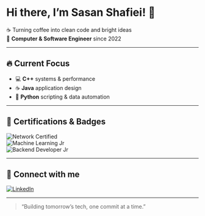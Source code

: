 # Hi there, I’m Sasan Shafiei! 👋

☕ Turning coffee into clean code and bright ideas  
🎯 **Computer & Software Engineer** since 2022  

---

## 🔥 Current Focus
- 💻 **C++** systems & performance  
- ☕ **Java** application design  
- 🐍 **Python** scripting & data automation  

---

## 📜 Certifications & Badges
![Network Certified](https://img.shields.io/badge/Network-Certified-blue)  
![Machine Learning Jr](https://img.shields.io/badge/Machine_Learning-Junior-yellow)  
![Backend Developer Jr ](https://img.shields.io/badge/Backend-Developer-green)  

---

## 🔗 Connect with me
[![LinkedIn](https://img.shields.io/badge/LinkedIn-Sasan_Shafiee-blue?logo=linkedin&logoColor=white)](https://www.linkedin.com/in/sasan-shafiee-76054233b/)  

---

> “Building tomorrow’s tech, one commit at a time.”  
